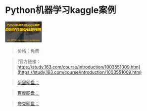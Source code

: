 # Python机器学习kaggle案例

![img](../../../assets/study163/free/6631619720539681392.png)

> 价格：免费

> [官方链接：https://study.163.com/course/introduction/1003551009.htm](https://study.163.com/course/introduction/1003551009.htm)

> [阿里网盘：]()

> [百度网盘：]()

> [夸克网盘：]()
